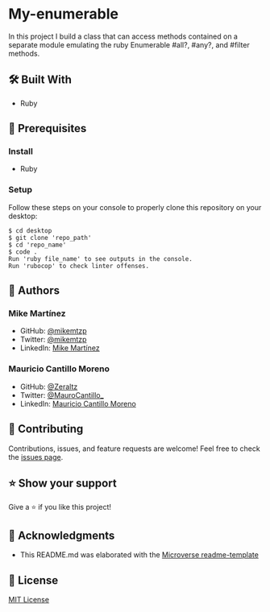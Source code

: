 # My-enumerable
In this project I build a class that can access methods contained on a separate module emulating the ruby Enumerable #all?, #any?, and #filter methods.

## 🛠️ Built With

- Ruby

## 🧮 Prerequisites

### Install
- Ruby

### Setup

Follow these steps on your console to properly clone this repository on your desktop:

```
$ cd desktop
$ git clone 'repo_path'
$ cd 'repo_name'
$ code .
Run 'ruby file_name' to see outputs in the console.
Run 'rubocop' to check linter offenses.
```

## 👤 Authors

### Mike Martínez

- GitHub: [@mikemtzp](https://github.com/mikemtzp)
- Twitter: [@mikemtzp](https://twitter.com/mikemtzp)
- LinkedIn: [Mike Martínez](https://www.linkedin.com/in/mike-mart%C3%ADnez/)

### Mauricio Cantillo Moreno

- GitHub: [@Zeraltz](https://github.com/Zeraltz)
- Twitter: [@MauroCantillo_](https://twitter.com/MauroCantillo_)
- LinkedIn: [Mauricio Cantillo Moreno](https://www.linkedin.com/in/mauricio-cantillo-moreno/)

## 🤝 Contributing

Contributions, issues, and feature requests are welcome!
Feel free to check the [issues page](https://github.com/mikemtzp/My-enumerable/issues).

## ⭐️ Show your support

Give a ⭐️ if you like this project!

## 🥇 Acknowledgments

- This README.md was elaborated with the [Microverse readme-template](https://github.com/microverseinc/readme-template)

## 📝 License

[MIT License](https://github.com/mikemtzp/My-enumerable/blob/dev/LICENSE)
